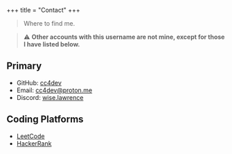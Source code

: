 +++
title = "Contact"
+++

> Where to find me.

> ⚠️ **Other accounts with this username are not mine, except for those I have listed below.**

## Primary
+ GitHub: [cc4dev](https://github.com/cc4dev)
+ Email: [cc4dev@proton.me](mailto:cc4dev@proton.me)
+ Discord: [wise.lawrence]()

## Coding Platforms
+ [LeetCode](https://leetcode.com/u/ccaoishere/)
+ [HackerRank](https://www.hackerrank.com/profile/ccaoishere)